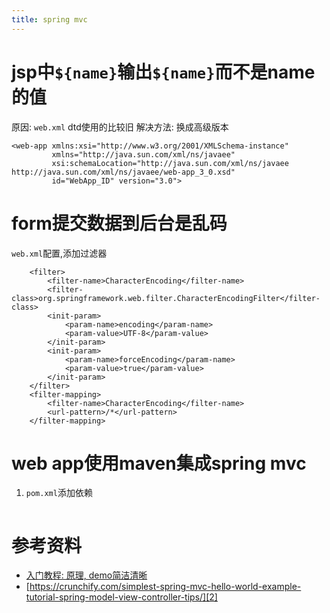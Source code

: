 ```yaml
---
title: spring mvc
---
```


# jsp中`${name}`输出`${name}`而不是name的值

原因: `web.xml` dtd使用的比较旧
解决方法: 换成高级版本

```
<web-app xmlns:xsi="http://www.w3.org/2001/XMLSchema-instance"
         xmlns="http://java.sun.com/xml/ns/javaee"
         xsi:schemaLocation="http://java.sun.com/xml/ns/javaee http://java.sun.com/xml/ns/javaee/web-app_3_0.xsd"
         id="WebApp_ID" version="3.0">
```

# form提交数据到后台是乱码

`web.xml`配置,添加过滤器

```
    <filter>
        <filter-name>CharacterEncoding</filter-name>
        <filter-class>org.springframework.web.filter.CharacterEncodingFilter</filter-class>
        <init-param>
            <param-name>encoding</param-name>
            <param-value>UTF-8</param-value>
        </init-param>
        <init-param>
            <param-name>forceEncoding</param-name>
            <param-value>true</param-value>
        </init-param>
    </filter>
    <filter-mapping>
        <filter-name>CharacterEncoding</filter-name>
        <url-pattern>/*</url-pattern>
    </filter-mapping>
```




# web app使用maven集成spring mvc

1. `pom.xml`添加依赖

```

```

# 参考资料

- [入门教程: 原理, demo简洁清晰][1]
- [https://crunchify.com/simplest-spring-mvc-hello-world-example-tutorial-spring-model-view-controller-tips/][2]

[2]: https://crunchify.com/simplest-spring-mvc-hello-world-example-tutorial-spring-model-view-controller-tips/
[1]: http://o7planning.org/en/10129/spring-mvc-tutorial-for-beginners
